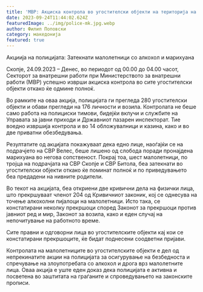 ```yaml
---
title: 'МВР: Акциска контрола во угостителски објекти на територија на цела држава, констатирано точење алкохол на малолетници, пронајдена марихуана... - 24 СЕПТЕМВРИ 2023'
date: 2023-09-24T11:44:02.624Z
featuredImage: ../img/police-mk.jpg.webp
author: Филип Поповски
category: македонија
featured: true
---
```

Акциија на полицијата: Затекнати малолетници со алкохол и марихуана

Скопје, 24.09.2023 – Денес, во периодот од 00.00 до 04.00 часот, Секторот за внатрешни работи при Министерството за внатрешни работи (МВР) успешно изврши акциска контрола во сите угостителски објекти откако ќе одмине полноќ.

Во рамките на оваа акција, полицијата ги прегледа 280 угостителски објекти и обави прегледи на 176 личности и возила. Контролата не беше само работа на полициски тимови, бидејќи вклучи и службите на Управата за јавни приходи и Државниот пазарен инспекторат. Тие воедно извршија контрола и во 14 обложувалници и казина, како и во две приватни обезбедувања.

Резултатите од акцијата покажуваат дека едно лице, наоѓајќи се на подрачјето на СВР Велес, беше лишено од слобода поради пронајдена марихуана во негова сопственост. Покрај тоа, шест малолетници, по тројца на подрачјата на СВР Скопје и СВР Битола, беа затекнати во угостителски објекти откако ќе поминат полноќ и по приведувањето беа предадени на нивните родители.

Во текот на акцијата, беа откриени две кривични дела на физички лица, што прекршуваат членот 204 од Кривичниот законик, кој се однесува на точење алкохолни пијалоци на малолетници. Исто така, се констатирани неколку прекршоци според Законот за прекршоци против јавниот ред и мир, Законот за возила, како и еден случај на непочитување на работното време.

Сите правни и одговорни лица во угостителските објекти кај кои се констатирани прекршоците, ќе бидат поднесени соодветни пријави.

Контролата на малолетниците во угостителските објекти е дел од непрекинатите акции на полицијата за осигурување на безбедноста и спречување на злоупотребата со алкохол и дрога врз малолетните лица. Оваа акција е уште еден доказ дека полицијата е активна и посветена во заштитата на граѓаните и спроведувањето на законските прописи.
